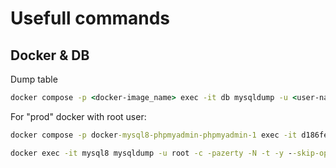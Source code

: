 # Usefull commands

## Docker & DB

Dump table 

```cmd
docker compose -p <docker-image_name> exec -it db mysqldump -u <user-name> -c -p -N -t -y --skip-opt --skip-comments --skip-quote-names post-suivi-stagiaire poe
```

For "prod" docker with root user:

```cmd
docker compose -p docker-mysql8-phpmyadmin-phpmyadmin-1 exec -it d186fe20e28546114d2abc07b7cf9ae37412795f74386c18a37810810204c456 mysqldump -u root -c -pazerty -N -t -y --skip-opt --skip-comments --skip-quote-names post-suivi-stagiaire poe
```

```cmd
docker exec -it mysql8 mysqldump -u root -c -pazerty -N -t -y --skip-opt --skip-comments --skip-quote-names post_suivi_stagiaire poe > poe.sql
```